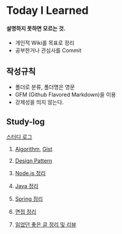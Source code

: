 # Today I Learned
#### 설명하지 못하면 모르는 것.
- 개인적 Wiki를 목표로 정리
- 공부한거나 관심사를 Commit

## 작성규칙
- 폴더로 분류, 폴더명은 영문
- GFM (Github Flavored Markdown)을 이용
- 강제성을 띄지 않는다.

## Study-log

[스터디 로그](https://sehajyang.github.io/logs/2018/08/22/study-log.html)

1. [Algorithm](https://github.com/sehajyang/TIL/tree/master/Algorithm), [Gist](https://gist.github.com/sehajyang)

2. [Design Pattern](https://github.com/sehajyang/TIL/blob/master/Java/Design%20Pattern.md)

3. [Node.js 정리](https://github.com/sehajyang/TIL/tree/master/Nodejs)

4. [Java 정리](https://github.com/sehajyang/TIL/tree/master/Java)

5. [Spring 정리](https://github.com/sehajyang/TIL/blob/master/Spring)

6. [면접 정리](https://sehajyang.github.io/devtips/2018/11/27/interview-answer.html) 

7. [읽었던 좋은 글 정리 및 리뷰](https://github.com/sehajyang/TIL/tree/master/Review)
